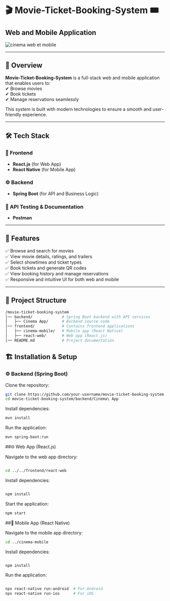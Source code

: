 # 🎬 Movie-Ticket-Booking-System 🎟️  
## Web and Mobile Application  

 ![cinema web et mobile](https://github.com/user-attachments/assets/3f44d1da-34cc-4874-9ebb-17f6d12c58be)


---

## 🚀 Overview  
**Movie-Ticket-Booking-System** is a full-stack web and mobile application that enables users to:  
✔ Browse movies  
✔ Book tickets  
✔ Manage reservations seamlessly  

This system is built with modern technologies to ensure a smooth and user-friendly experience.  

---

## 🛠️ Tech Stack  

### 🎨 Frontend  
- **React.js** (for Web App)  
- **React Native** (for Mobile App)  

### ⚙ Backend  
- **Spring Boot** (for API and Business Logic)  

### 🧪 API Testing & Documentation  
- **Postman**  

---

## 🎥 Features  

✅ Browse and search for movies  
✅ View movie details, ratings, and trailers  
✅ Select showtimes and ticket types  
✅ Book tickets and generate QR codes  
✅ View booking history and manage reservations  
✅ Responsive and intuitive UI for both web and mobile  

---

## 📂 Project Structure  
```bash
/movie-ticket-booking-system
│── backend/             # Spring Boot backend with API services
│   ├── Cinema App/      # Backend source code
│── frontend/            # Contains frontend applications
│   ├── cinema-mobile/   # Mobile app (React Native)
│   ├── react-web/       # Web app (React.js)
│── README.md            # Project documentation

````

## 🏗️ Installation & Setup  

### ⚙ Backend (Spring Boot)  
Clone the repository:  
```sh
git clone https://github.com/your-username/movie-ticket-booking-system.git
cd movie-ticket-booking-system/backend/Cinema\ App

```
Install dependencies:
```sh
mvn install
```
Run the application:

```sh
mvn spring-boot:run
```
##🌐 Web App (React.js)


Navigate to the web app directory:
```sh

cd ../../frontend/react-web

```
Install dependencies:
```sh

npm install

```
Start the application:
```sh
npm start
```
##📱 Mobile App (React Native)

Navigate to the mobile app directory:
```sh
cd ../cinema-mobile

```
Install dependencies:
```sh

npm install

```
Run the application:
```sh

npx react-native run-android  # For Android  
npx react-native run-ios      # For iOS  
